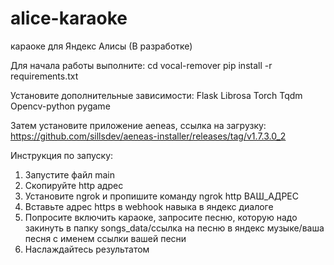 # alice-karaoke
караоке для Яндекс Алисы (В разработке)

Для начала работы выполните:
cd vocal-remover
pip install -r requirements.txt

Установите дополнительные зависимости:
Flask
Librosa
Torch
Tqdm
Opencv-python
pygame

Затем установите приложение aeneas, ссылка на загрузку:
https://github.com/sillsdev/aeneas-installer/releases/tag/v1.7.3.0_2

Инструкция по запуску:
1. Запустите файл main
2. Скопируйте http адрес
3. Установите ngrok и пропишите команду ngrok http ВАШ_АДРЕС
4. Вставьте адрес https в webhook навыка в яндекс диалоге
5. Попросите включить караоке, запросите песню, которую надо закинуть в папку songs_data/ссылка на песню в яндекс музыке/ваша песня с именем ссылки вашей песни
6. Наслаждайтесь результатом
